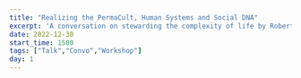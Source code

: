 ```yaml
---
title: "Realizing the PermaCult, Human Systems and Social DNA"
excerpt: 'A conversation on stewarding the complexity of life by Roberto & Jillian at <a class="GeneratedLink" href="http://www.liminalvillage.com" target="_blank">Liminal Village</a>'
date: 2022-12-30
start_time: 1500
tags: ["Talk","Convo","Workshop"]
day: 1
---
```

